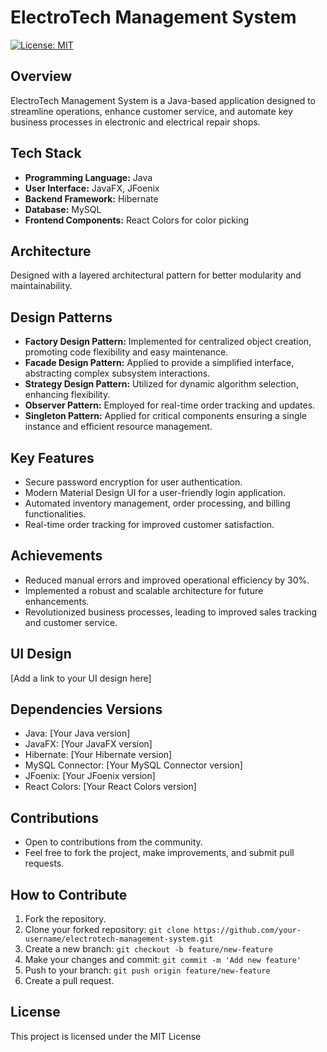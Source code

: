 # ElectroTech Management System

[![License: MIT](https://img.shields.io/badge/License-MIT-yellow.svg)](link-to-license)

## Overview

ElectroTech Management System is a Java-based application designed to streamline operations, enhance customer service, and automate key business processes in electronic and electrical repair shops.

## Tech Stack

- **Programming Language:** Java
- **User Interface:** JavaFX, JFoenix
- **Backend Framework:** Hibernate
- **Database:** MySQL
- **Frontend Components:** React Colors for color picking

## Architecture

Designed with a layered architectural pattern for better modularity and maintainability.

## Design Patterns

- **Factory Design Pattern:** Implemented for centralized object creation, promoting code flexibility and easy maintenance.
- **Facade Design Pattern:** Applied to provide a simplified interface, abstracting complex subsystem interactions.
- **Strategy Design Pattern:** Utilized for dynamic algorithm selection, enhancing flexibility.
- **Observer Pattern:** Employed for real-time order tracking and updates.
- **Singleton Pattern:** Applied for critical components ensuring a single instance and efficient resource management.

## Key Features

- Secure password encryption for user authentication.
- Modern Material Design UI for a user-friendly login application.
- Automated inventory management, order processing, and billing functionalities.
- Real-time order tracking for improved customer satisfaction.

## Achievements

- Reduced manual errors and improved operational efficiency by 30%.
- Implemented a robust and scalable architecture for future enhancements.
- Revolutionized business processes, leading to improved sales tracking and customer service.

## UI Design

[Add a link to your UI design here]

## Dependencies Versions

- Java: [Your Java version]
- JavaFX: [Your JavaFX version]
- Hibernate: [Your Hibernate version]
- MySQL Connector: [Your MySQL Connector version]
- JFoenix: [Your JFoenix version]
- React Colors: [Your React Colors version]

## Contributions

- Open to contributions from the community.
- Feel free to fork the project, make improvements, and submit pull requests.

## How to Contribute

1. Fork the repository.
2. Clone your forked repository: `git clone https://github.com/your-username/electrotech-management-system.git`
3. Create a new branch: `git checkout -b feature/new-feature`
4. Make your changes and commit: `git commit -m 'Add new feature'`
5. Push to your branch: `git push origin feature/new-feature`
6. Create a pull request.

## License

This project is licensed under the MIT License 
